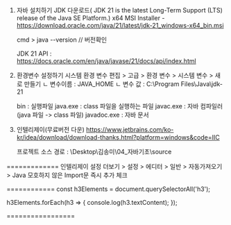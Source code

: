 1. 자바 설치하기
    JDK 다운로드( JDK 21 is the latest Long-Term Support (LTS) release of the Java SE Platform.)
    x64 MSI Installer
        - https://download.oracle.com/java/21/latest/jdk-21_windows-x64_bin.msi

    cmd >  java --version // 버전확인
    
    JDK 21 API : https://docs.oracle.com/en/java/javase/21/docs/api/index.html

2. 환경변수 설정하기
    시스템 환경 변수 편집 > 고급 > 환경 변수 > 시스템 변수 > 새로 만들기
        ㄴ 변수이름 : JAVA_HOME
        ㄴ 변수 값 : C:\Program Files\Java\jdk-21
        
    bin : 실행파일
        java.exe    : class 파일을 실행하는 파일
        javac.exe   : 자바 컴파일러(java 파일 -> class 파일)
        javadoc.exe : 자바 문서

3. 인텔리제이(무료버전 다운)
    https://www.jetbrains.com/ko-kr/idea/download/download-thanks.html?platform=windows&code=IIC

    프로젝트 소스 경로 : \Desktop\김송미\04_자바기초\source

=============
인텔리제이 설정
더보기 > 설정 > 에디터 > 일반 > 자동가져오기 > Java 모호하지 않은 Import문 즉시 추가 체크

============
const h3Elements = document.querySelectorAll('h3');

h3Elements.forEach(h3 => {
  console.log(h3.textContent);
});

=================